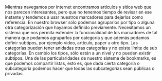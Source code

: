 Mientras navegamos por internet encontramos artículos y sitios web que nos parecen
interesantes, pero que no tenemos tiempo de revisar en ese instante y tendemos a usar
nuestros marcadores para dejarlos como referencia.
En nuestro browser sólo podemos agruparlos por tipo o alguna otra categorización que
hayamos definido previamente.
Necesitamos un sistema que nos permita extender la funcionalidad de los marcadores de
tal manera que podamos agruparlos por categoría y que además podamos definir subtipos,
por ejemplo video, artículo, paper u otro tipo. Las categorías pueden tener anidadas otras
categorías y no existe límite de sub categorías. En cambio los tipos, sólo están a un nivel y
no pueden existir subtipos.
Una de las particularidades de nuestro sistema de bookmarks, es que podemos compartir
listas, esto es, que dada cierta categoría o subcategoría podemos hacer que todas las
subcategorías sean públicas o privadas.
